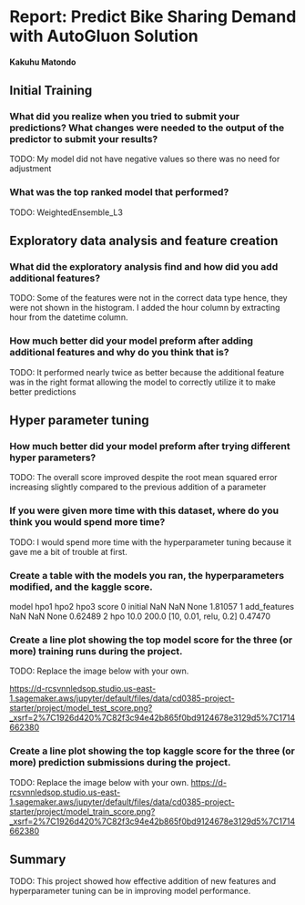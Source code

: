 # Report: Predict Bike Sharing Demand with AutoGluon Solution
#### Kakuhu Matondo

## Initial Training
### What did you realize when you tried to submit your predictions? What changes were needed to the output of the predictor to submit your results?
TODO: My model did not have negative values so there was no need for adjustment

### What was the top ranked model that performed?
TODO: WeightedEnsemble_L3

## Exploratory data analysis and feature creation
### What did the exploratory analysis find and how did you add additional features?
TODO: Some of the features were not in the correct data type hence, they were not shown in the histogram. I added the hour column by extracting hour from the datetime column.

### How much better did your model preform after adding additional features and why do you think that is?
TODO: It performed nearly twice as better because the additional feature was in the right format allowing the model to correctly utilize it to make better predictions

## Hyper parameter tuning
### How much better did your model preform after trying different hyper parameters?
TODO: The overall score improved despite the root mean squared error increasing slightly compared to the previous addition of a parameter

### If you were given more time with this dataset, where do you think you would spend more time?
TODO: I would spend more time with the hyperparameter tuning because it gave me a bit of trouble at first.

### Create a table with the models you ran, the hyperparameters modified, and the kaggle score.

model	hpo1	hpo2	hpo3	score
0	initial	NaN	NaN	None	1.81057
1	add_features	NaN	NaN	None	0.62489
2	hpo	10.0	200.0	[10, 0.01, relu, 0.2]	0.47470

### Create a line plot showing the top model score for the three (or more) training runs during the project.

TODO: Replace the image below with your own.

https://d-rcsvnnledsop.studio.us-east-1.sagemaker.aws/jupyter/default/files/data/cd0385-project-starter/project/model_test_score.png?_xsrf=2%7C1926d420%7C82f3c94e42b865f0bd9124678e3129d5%7C1714662380


### Create a line plot showing the top kaggle score for the three (or more) prediction submissions during the project.

TODO: Replace the image below with your own.
https://d-rcsvnnledsop.studio.us-east-1.sagemaker.aws/jupyter/default/files/data/cd0385-project-starter/project/model_train_score.png?_xsrf=2%7C1926d420%7C82f3c94e42b865f0bd9124678e3129d5%7C1714662380


## Summary
TODO: This project showed how effective addition of new features and hyperparameter tuning can be in improving model performance.
